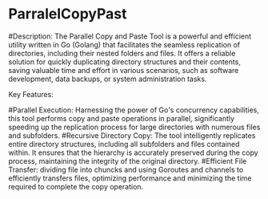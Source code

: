 # ParralelCopyPast

#Description:
The Parallel Copy and Paste Tool is a powerful and efficient utility written in Go (Golang) that facilitates the seamless replication of directories, including their nested folders and files. It offers a reliable solution for quickly duplicating directory structures and their contents, saving valuable time and effort in various scenarios, such as software development, data backups, or system administration tasks.

Key Features:

#Parallel Execution: Harnessing the power of Go's concurrency capabilities, this tool performs copy and paste operations in parallel, significantly speeding up the replication process for large directories with numerous files and subfolders.
#Recursive Directory Copy: The tool intelligently replicates entire directory structures, including all subfolders and files contained within. It ensures that the hierarchy is accurately preserved during the copy process, maintaining the integrity of the original directory.
#Efficient File Transfer: dividing file into chuncks and using Goroutes and channels  to efficiently transfers files, optimizing performance and minimizing the time required to complete the copy operation.
